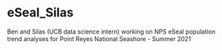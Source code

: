 # eSeal_Silas

Ben and Silas (UCB data science intern) working on NPS eSeal population trend analyses for Point Reyes National Seashore - Summer 2021
